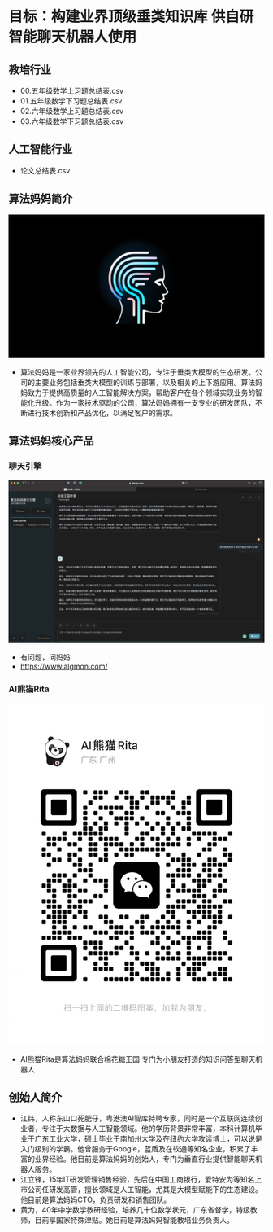# 目标：构建业界顶级垂类知识库 供自研智能聊天机器人使用

## 教培行业
* 00.五年级数学上习题总结表.csv
* 01.五年级数学下习题总结表.csv
* 02.六年级数学上习题总结表.csv
* 03.六年级数学下习题总结表.csv

## 人工智能行业
* 论文总结表.csv

## 算法妈妈简介
![](./algmon.company.logo.png)
* 算法妈妈是一家业界领先的人工智能公司，专注于垂类大模型的生态研发。公司的主要业务包括垂类大模型的训练与部署，以及相关的上下游应用。算法妈妈致力于提供高质量的人工智能解决方案，帮助客户在各个领域实现业务的智能化升级。作为一家技术驱动的公司，算法妈妈拥有一支专业的研发团队，不断进行技术创新和产品优化，以满足客户的需求。

## 算法妈妈核心产品
### 聊天引擎
![](./algmon.core.product.01.png)
* 有问题，问妈妈
* https://www.algmon.com/
### AI熊猫Rita
![](./algmon.core.product.02.png)
* AI熊猫Rita是算法妈妈联合棉花糖王国 专门为小朋友打造的知识问答型聊天机器人

## 创始人简介
* 江纬，人称东山口死肥仔，粤港澳AI智库特聘专家，同时是一个互联网连续创业者，专注于大数据与人工智能领域。他的学历背景非常丰富，本科计算机毕业于广东工业大学，硕士毕业于南加州大学及在纽约大学攻读博士，可以说是入门级别的学霸。他曾服务于Google，蓝盾及在软通等知名企业，积累了丰富的业界经验。他目前是算法妈妈的创始人，专门为垂直行业提供智能聊天机器人服务。
* 江立锋，15年IT研发管理销售经验，先后在中国工商银行，爱特安为等知名上市公司任研发高管，擅长领域是人工智能，尤其是大模型赋能下的生态建设。他目前是算法妈妈CTO，负责研发和销售团队。
* 黄为，40年中学数学教研经验，培养几十位数学状元，广东省督学，特级教师，目前享国家特殊津贴。她目前是算法妈妈智能教培业务负责人。